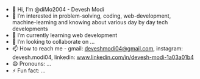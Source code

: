 - 👋 Hi, I’m @diMo2004 - Devesh Modi
- 👀 I’m interested in problem-solving, coding, web-development, machine-learning and knowing about various day by day tech developments
- 🌱 I’m currently learning web development
- 💞️ I’m looking to collaborate on ...
- 📫 How to reach me - gmail: deveshmodi04@gmail.com, instagram: devesh.modi04, linkedin: www.linkedin.com/in/devesh-modi-1a03a01b4
- 😄 Pronouns: ...
- ⚡ Fun fact: ...

<!---
diMo2004/diMo2004 is a ✨ special ✨ repository because its `README.md` (this file) appears on your GitHub profile.
You can click the Preview link to take a look at your changes.
--->
